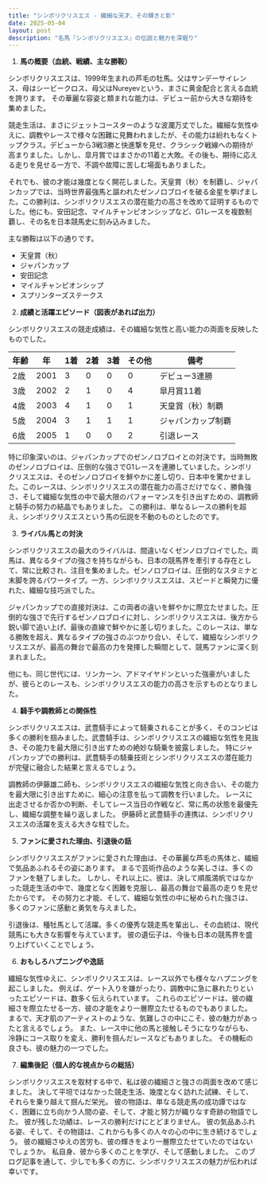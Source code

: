 ```yaml
---
title: "シンボリクリスエス - 繊細な天才、その輝きと影"
date: 2025-05-04
layout: post
description: "名馬『シンボリクリスエス』の伝説と魅力を深堀り"
---
```


1. **馬の概要（血統、戦績、主な勝鞍）**

シンボリクリスエスは、1999年生まれの芦毛の牡馬。父はサンデーサイレンス、母はシービークロス、母父はNureyevという、まさに黄金配合と言える血統を誇ります。  その華麗な容姿と類まれな能力は、デビュー前から大きな期待を集めました。

競走生活は、まさにジェットコースターのような波瀾万丈でした。繊細な気性ゆえに、調教やレースで様々な困難に見舞われましたが、その能力は紛れもなくトップクラス。デビューから3戦3勝と快進撃を見せ、クラシック戦線への期待が高まりました。しかし、皐月賞ではまさかの11着と大敗。その後も、期待に応える走りを見せる一方で、不調や故障に苦しむ場面もありました。

それでも、彼の才能は幾度となく開花しました。天皇賞（秋）を制覇し、ジャパンカップでは、当時世界最強馬と謳われたゼンノロブロイを破る金星を挙げました。この勝利は、シンボリクリスエスの潜在能力の高さを改めて証明するものでした。他にも、安田記念、マイルチャンピオンシップなど、G1レースを複数制覇し、その名を日本競馬史に刻み込みました。

主な勝鞍は以下の通りです。

* 天皇賞（秋）
* ジャパンカップ
* 安田記念
* マイルチャンピオンシップ
* スプリンターズステークス


2. **成績と活躍エピソード（図表があれば出力）**

シンボリクリスエスの競走成績は、その繊細な気性と高い能力の両面を反映したものでした。

| 年齢 | 年 | 1着 | 2着 | 3着 | その他 | 備考 |
|---|---|---|---|---|---|---|
| 2歳 | 2001 | 3 | 0 | 0 | 0 | デビュー3連勝 |
| 3歳 | 2002 | 2 | 1 | 0 | 4 | 皐月賞11着 |
| 4歳 | 2003 | 4 | 1 | 0 | 1 | 天皇賞（秋）制覇 |
| 5歳 | 2004 | 3 | 1 | 1 | 1 | ジャパンカップ制覇 |
| 6歳 | 2005 | 1 | 0 | 0 | 2 | 引退レース |


特に印象深いのは、ジャパンカップでのゼンノロブロイとの対決です。当時無敗のゼンノロブロイは、圧倒的な強さでG1レースを連勝していました。シンボリクリスエスは、そのゼンノロブロイを鮮やかに差し切り、日本中を驚かせました。このレースは、シンボリクリスエスの潜在能力の高さだけでなく、勝負強さ、そして繊細な気性の中で最大限のパフォーマンスを引き出すための、調教師と騎手の努力の結晶でもありました。  この勝利は、単なるレースの勝利を超え、シンボリクリスエスという馬の伝説を不動のものとしたのです。


3. **ライバル馬との対決**

シンボリクリスエスの最大のライバルは、間違いなくゼンノロブロイでした。両馬は、異なるタイプの強さを持ちながらも、日本の競馬界を牽引する存在として、常に比較され、注目を集めました。ゼンノロブロイは、圧倒的なスタミナと末脚を誇るパワータイプ。一方、シンボリクリスエスは、スピードと瞬発力に優れた、繊細な技巧派でした。

ジャパンカップでの直接対決は、この両者の違いを鮮やかに際立たせました。圧倒的な強さで先行するゼンノロブロイに対し、シンボリクリスエスは、後方から鋭い脚で追い上げ、最後の直線で鮮やかに差し切りました。このレースは、単なる勝敗を超え、異なるタイプの強さのぶつかり合い、そして、繊細なシンボリクリスエスが、最高の舞台で最高の力を発揮した瞬間として、競馬ファンに深く刻まれました。

他にも、同じ世代には、リンカーン、アドマイヤドンといった強豪がいましたが、彼らとのレースも、シンボリクリスエスの能力の高さを示すものとなりました。


4. **騎手や調教師との関係性**

シンボリクリスエスは、武豊騎手によって騎乗されることが多く、そのコンビは多くの勝利を掴みました。武豊騎手は、シンボリクリスエスの繊細な気性を見抜き、その能力を最大限に引き出すための絶妙な騎乗を披露しました。  特にジャパンカップでの勝利は、武豊騎手の騎乗技術とシンボリクリスエスの潜在能力が完璧に融合した結果と言えるでしょう。

調教師の伊藤雄二師も、シンボリクリスエスの繊細な気性と向き合い、その能力を最大限に引き出すために、細心の注意を払って調教を行いました。  レースに出走させるか否かの判断、そしてレース当日の作戦など、常に馬の状態を最優先し、繊細な調整を繰り返しました。  伊藤師と武豊騎手の連携は、シンボリクリスエスの活躍を支える大きな柱でした。


5. **ファンに愛された理由、引退後の話**

シンボリクリスエスがファンに愛された理由は、その華麗な芦毛の馬体と、繊細で気品あふれるその姿にあります。  まるで芸術作品のような美しさは、多くのファンを魅了しました。  しかし、それ以上に、彼は、決して順風満帆ではなかった競走生活の中で、幾度となく困難を克服し、最高の舞台で最高の走りを見せたからです。  その努力と才能、そして、繊細な気性の中に秘められた強さは、多くのファンに感動と勇気を与えました。

引退後は、種牡馬として活躍。多くの優秀な競走馬を輩出し、その血統は、現代競馬にも大きな影響を与えています。  彼の遺伝子は、今後も日本の競馬界を盛り上げていくことでしょう。


6. **おもしろハプニングや逸話**

繊細な気性ゆえに、シンボリクリスエスは、レース以外でも様々なハプニングを起こしました。  例えば、ゲート入りを嫌がったり、調教中に急に暴れたりといったエピソードは、数多く伝えられています。  これらのエピソードは、彼の繊細さを際立たせる一方、彼の才能をより一層際立たせるものでもありました。  まるで、天才肌のアーティストのような、気難しさの中にこそ、彼の魅力があったと言えるでしょう。  また、レース中に他の馬と接触しそうになりながらも、冷静にコース取りを変え、勝利を掴んだレースなどもありました。  その機転の良さも、彼の魅力の一つでした。


7. **編集後記（個人的な視点からの総括）**

シンボリクリスエスを取材する中で、私は彼の繊細さと強さの両面を改めて感じました。  決して平坦ではなかった競走生活、幾度となく訪れた試練、そして、それらを乗り越えて掴んだ栄光。  彼の物語は、単なる競走馬の成功譚ではなく、困難に立ち向かう人間の姿、そして、才能と努力が織りなす奇跡の物語でした。  彼が残した功績は、レースの勝利だけにとどまりません。  彼の気品あふれる姿、そして、その物語は、これからも多くの人々の心の中に生き続けるでしょう。  彼の繊細さゆえの苦労も、彼の輝きをより一層際立たせていたのではないでしょうか。  私自身、彼から多くのことを学び、そして感動しました。  このブログ記事を通して、少しでも多くの方に、シンボリクリスエスの魅力が伝われば幸いです。
